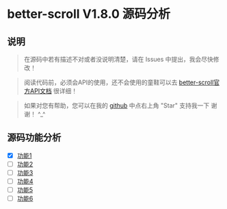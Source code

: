 better-scroll V1.8.0 源码分析
===========================
## 说明
>  在源码中若有描述不对或者没说明清楚，请在 Issues 中提出，我会尽快修改！

>  阅读代码前，必须会API的使用，还不会使用的童鞋可以去 [better-scroll官方API文档](https://ustbhuangyi.github.io/better-scroll/doc/options.html "better-scroll 最新文档") 很详细！

>  如果对您有帮助，您可以在我的 [github](https://github.com/jxZhangLi/better-scroll "better-scroll 源码分析") 中点右上角 "Star" 支持我一下 谢谢！ ^_^

## 源码功能分析
- [x] [功能1](https://github.com/jxZhangLi/better-scroll "better-scroll 源码分析")
- [ ] [功能2](https://github.com/jxZhangLi/better-scroll "better-scroll 源码分析")
- [ ] [功能3](https://github.com/jxZhangLi/better-scroll "better-scroll 源码分析")
- [ ] [功能4](https://github.com/jxZhangLi/better-scroll "better-scroll 源码分析")
- [ ] [功能5](https://github.com/jxZhangLi/better-scroll "better-scroll 源码分析")
- [ ] [功能6](https://github.com/jxZhangLi/better-scroll "better-scroll 源码分析")
